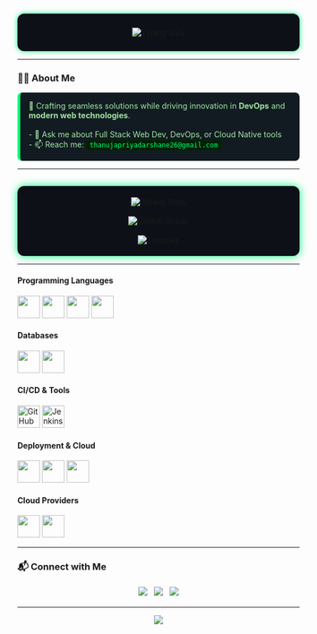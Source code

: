 <!-- Profile Header -->
<div align="center" style="background-color:#0d1117; padding: 25px 40px; border-radius: 12px; box-shadow: 0 0 10px #00ff7f;">
  <img 
    src="https://readme-typing-svg.herokuapp.com?font=Fira+Code&weight=600&size=26&pause=1200&color=00ff7f&center=true&vCenter=true&width=600&lines=Hi+there+%F0%9F%91%8B;I'm+Thanuja+Priyadarshane;Full+Stack+Developer+%7C+DevOps+Engineer;Lifelong+Tech+Explorer+%F0%9F%9A%80" 
    alt="Typing SVG" 
    style="max-width: 100%; white-space: nowrap;"
  />
</div>

---

<!-- Summary -->
### 👨‍💻 About Me
<div style="background-color:#121b22; border-left: 5px solid #00ff7f; padding: 15px; border-radius: 8px; color:#a1e6a1;">
  🚀 Crafting seamless solutions while driving innovation in <b>DevOps</b> and <b>modern web technologies</b>.<br><br>
  - 💬 Ask me about Full Stack Web Dev, DevOps, or Cloud Native tools<br>
  - 📫 Reach me: <code style="background:#002200; color:#00ff7f; padding: 2px 6px; border-radius:4px;">thanujapriyadarshane26@gmail.com</code>
</div>

---

<!-- GitHub Stats -->
<div align="center" style="background-color:#0d1117; padding: 20px; border-radius: 12px; box-shadow: 0 0 15px #00ff7f; margin-top: 30px;">
  <img src="https://github-readme-stats.vercel.app/api?username=thanujaDev26&theme=dark&show_icons=true&count_private=true&hide_border=true&bg_color=0d1117&title_color=00ff7f&icon_color=00ff7f" alt="GitHub Stats" />
  <br /><br />
  <img src="https://github-readme-streak-stats.herokuapp.com/?user=thanujaDev26&theme=dark&hide_border=true&background=0d1117&stroke=00ff7f&fire=00ff7f" alt="GitHub Streak" />
  <br /><br />
  <img src="https://github-profile-trophy.vercel.app/?username=thanujaDev26&theme=darkhub&margin-w=15&margin-h=15" alt="Trophies" />
</div>

---

<!-- Tech Stack -->
#### Programming Languages
<p>
  <img src="https://cdn.jsdelivr.net/gh/devicons/devicon/icons/java/java-original.svg" width="40" style="animation: pulse 2s infinite; transition: transform 0.3s;" onmouseover="this.style.transform='scale(1.2)'" onmouseout="this.style.transform='scale(1)'" />
  <img src="https://cdn.jsdelivr.net/gh/devicons/devicon/icons/javascript/javascript-original.svg" width="40" style="animation: pulse 2s infinite; transition: transform 0.3s;" onmouseover="this.style.transform='scale(1.2)'" onmouseout="this.style.transform='scale(1)'" />
  <img src="https://cdn.jsdelivr.net/gh/devicons/devicon/icons/go/go-original.svg" width="40" style="animation: pulse 2s infinite; transition: transform 0.3s;" onmouseover="this.style.transform='scale(1.2)'" onmouseout="this.style.transform='scale(1)'" />
  
  <img src="https://cdn.jsdelivr.net/gh/devicons/devicon/icons/python/python-original.svg" width="40" style="animation: pulse 2s infinite; transition: transform 0.3s;" onmouseover="this.style.transform='scale(1.2)'" onmouseout="this.style.transform='scale(1)'" />
</p>


#### Databases
<p>
  <img src="https://cdn.jsdelivr.net/gh/devicons/devicon/icons/mysql/mysql-original.svg" width="40" />
  <img src="https://cdn.jsdelivr.net/gh/devicons/devicon/icons/mongodb/mongodb-original.svg" width="40" />
</p>

#### CI/CD & Tools
<p>
  <img src="https://avatars.githubusercontent.com/u/44036562?s=200&v=4" alt="GitHub Actions" width="40" />
  <img src="https://www.jenkins.io/images/logos/jenkins/jenkins.png" alt="Jenkins" width="40" />
</p>

#### Deployment & Cloud
<p>
  <img src="https://cdn.jsdelivr.net/gh/devicons/devicon/icons/docker/docker-original-wordmark.svg" width="40" />
  <img src="https://cdn.jsdelivr.net/gh/devicons/devicon/icons/kubernetes/kubernetes-plain.svg" width="40" />
  <img src="https://cdn.jsdelivr.net/gh/devicons/devicon/icons/terraform/terraform-original.svg" width="40" />
</p>

#### Cloud Providers
<p>
  <img src="https://cdn.jsdelivr.net/gh/devicons/devicon/icons/amazonwebservices/amazonwebservices-original-wordmark.svg" width="40" />
  <img src="https://cdn.jsdelivr.net/gh/devicons/devicon/icons/googlecloud/googlecloud-original.svg" width="40" />
</p>
</div>

---

<!-- Connect Section -->
### 📬 Connect with Me
<div style="display: flex; justify-content: center; gap: 12px; margin: 20px 0;">
  <a href="https://linkedin.com/in/thanuja-priyadarshane" target="_blank" style="text-decoration:none;">
    <img src="https://img.shields.io/badge/LinkedIn-%230077B5.svg?&style=for-the-badge&logo=linkedin&logoColor=white" />
  </a>
  <a href="https://facebook.com/thanuja.priyadarshana.14" target="_blank" style="text-decoration:none;">
    <img src="https://img.shields.io/badge/Facebook-%231877F2.svg?&style=for-the-badge&logo=facebook&logoColor=white" />
  </a>
  <a href="https://instagram.com/_thanuja10_" target="_blank" style="text-decoration:none;">
    <img src="https://img.shields.io/badge/Instagram-%23E4405F.svg?&style=for-the-badge&logo=instagram&logoColor=white" />
  </a>
</div>

---

<!-- Profile views -->
<p align="center" style="color:#00ff7f; font-weight: bold;">
  <img src="https://komarev.com/ghpvc/?username=thanujaDev26&label=Profile%20Views&color=00ff7f&style=flat" />
</p>
